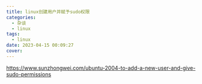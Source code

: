 ```yaml
---
title: linux创建用户并赋予sudo权限
categories:
  - 杂谈
  - linux
tags:
  - linux
date: 2023-04-15 00:09:27
cover:
---
```


https://www.sunzhongwei.com/ubuntu-2004-to-add-a-new-user-and-give-sudo-permissions